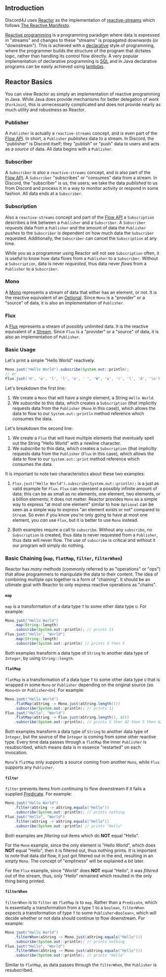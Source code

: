 ## Introduction
Discord4J uses [Reactor](https://projectreactor.io/) as the implementation of [reactive-streams](http://www.reactive-streams.org/) which follows [The Reactive Manifesto](https://www.reactivemanifesto.org/).

[Reactive programming](https://en.wikipedia.org/wiki/Reactive_programming) is a programming paradigm where data is expressed in "streams" and changes to these "streams" is propagated downwards (or "downstream"). This is achieved with a [declarative](https://en.wikipedia.org/wiki/Declarative_programming) style of programming, where the programmer builds the structure of the program that dictates logic, rather than handling its control flow directly. A very popular implementation of declarative programming is [SQL](https://en.wikipedia.org/wiki/SQL) and in Java declarative programs can be easily achieved using [lambdas](https://github.com/Discord4J/Discord4J/wiki/Lambda-Tutorial).

## Reactor Basics
You can view Reactor as simply an implementation of reactive programming in Java. While Java does provide mechanisms for better delegation of *work* (`ForkJoin`), this is unnecessarily complicated and does not provide nearly as much utility and robustness as Reactor.

### Publisher
A `Publisher` is actually a `reactive-streams` concept, and is even part of the [Flow API](https://docs.oracle.com/javase/9/docs/api/java/util/concurrent/Flow.Publisher.html). In short, a `Publisher` *publishes* data to a stream. In Discord, the "publisher" is Discord itself; they "publish" or "push" data to users and acts as a *source* of data. All data begins with a `Publisher`.

### Subscriber
A `Subscriber` is also a `reactive-streams` concept, and is also part of the [Flow API](https://docs.oracle.com/javase/9/docs/api/java/util/concurrent/Flow.Subscriber.html). A `Subscriber` "subscribes" or "consumes" data from a stream. In Discord, the "subscriber" is us, the users; we take the data *published* to us from Discord and process it in a way to monitor activity or respond in some fashion. All data ends at a `Subscriber`.

### Subscription
Also a `reactive-streams` concept and part of the [Flow API](https://docs.oracle.com/javase/9/docs/api/java/util/concurrent/Flow.Subscription.html) a `Subscription` describes a link between a `Publisher` and a `Subscriber`. A `Subscriber` *requests* data from a `Publisher` and the amount of data the `Publisher` *pushes* to the `Subscriber` is dependent on how much data the `Subscriber` requested. Additionally, the `Subscriber` can cancel the `Subscription` at any time.

While you as a programmer using Reactor will not see `Subscription` often, it is useful to know how data flows from a `Publisher` to a `Subscriber`. Without a `Subscription`, data is never *requested*, thus data never *flows* from a `Publisher` to a `Subscriber`.

### Mono
A [Mono](https://projectreactor.io/docs/core/release/api/reactor/core/publisher/Mono.html) represents a stream of data that either has an element, or not. It is the reactive equivalent of an [Optional](https://docs.oracle.com/javase/8/docs/api/java/util/Optional.html). Since `Mono` is a "provider" or a "source" of data, it is also an implementation of `Publisher`.

### Flux
A [Flux](https://projectreactor.io/docs/core/release/api/reactor/core/publisher/Flux.html) represents a stream of possibly unlimited data. It is the reactive equivalent of a [Stream](https://docs.oracle.com/javase/8/docs/api/java/util/stream/Stream.html). Since `Flux` is a "provider" or a "source" of data, it is also an implementation of `Publisher`.

### Basic Usage
Let's print a simple "Hello World" reactively.
```java
Mono.just("Hello World").subscribe(System.out::println);
// or
Flux.just('H', 'e', 'l', 'l', 'o', ' ', 'W', 'o', 'r', 'l', 'd', '\n').subscribe(System.out::print);
```
Let's breakdown the first line:
1. We create a `Mono` that will have a single element, a String `Hello World`.
2. We *subscribe* to this data, which creates a `Subscription` (that implicitly requests data from the `Publisher` (`Mono` in this case)), which allows the data to flow to our `System.out::println` method reference which consumes the data.

Let's breakdown the second line:
1. We create a `Flux` that will have multiple elements that eventually spell out the String "Hello World" with a newline character.
2. We *subscribe* to this data, which creates a `Subscription` (that implicitly requests data from the `Publisher` (`Flux` in this case), which allows the data to flow to our `System.out::print` method reference which consumes the data.

It is important to note two characteristics about these two examples:
1) `Flux.just("Hello World").subscribe(System.out::println);` is a just as valid example for `Flux`. `Flux` can represent a possibly infinite amount of data; this can be as small as no elements, one element, two elements, or a billion elements; it does not matter. Reactor provides `Mono` as a simple way to express "at most one element" similar to how `Optional` can be seen as a simple way to express "an element exists or not" compared to `Stream`. So even if you know you're only going to have at most one element, you *can* use `Flux`, but it is better to use `Mono` instead.

2) Both examples require a call to `subscribe`. Without any `subscribe`, no `Subscription` is created, thus data is never requested from a `Publisher`, thus data will never flow. The use of `subscribe` is critical and without it our program will simply do nothing.

### Basic Chaining (`map`, `flatMap`, `filter`, `filterWhen`)
Reactor has *many* methods (commonly referred to as "operations" or "ops") that allow programmers to manipulate the data to their content. The idea of combining multiple ops together is a form of "chaining". It should be an ultimate goal with Reactor to only express reactive operations as "chains".

#### `map`
`map` is a transformation of a data type `T` to some other data type `U`. For example:
```java
Mono.just("Hello World")
    .map(String::length)
    .subscribe(System.out::println); // prints 11
Flux.just("Hello", "World")
    .map(String::length)
    .subscribe(System.out::println) // prints 5 then 5
```
Both examples transform a data type of `String` to another data type of `Integer`, by using `String::length`.

#### `flatMap`
`flatMap` is a transformation of a data type `T` to some other data type `U` that is wrapped in some `Mono` or `Publisher` depending on the original source (so `Mono<U>` or `Publisher<U>`). For example:
```java
Mono.just("Hello World")
    .flatMap(aString -> Mono.just(aString.length()))
    .subscribe(System.out::println); // prints 11
Flux.just("Hello", "World")
    .flatMap(aString -> Flux.just(aString.length(), 42))
    .subscribe(System.out::println); // prints 5 then 42 then 5 then 42
```
Both examples transform a data type of `String` to another data type of `Integer`, but the source of the `Integer` is coming from some other reactive type. Every time data passes through a `flatMap` the inner `Publisher` is resubscribed, which means data is in essence "restarted" on each invocation.

`Mono`'s `flatMap` only supports a source coming from another `Mono`, while `Flux` supports any `Publisher`.

#### `filter`
`filter` prevents items from continuing to flow downstream if it fails a supplied [Predicate](https://docs.oracle.com/javase/8/docs/api/java/util/function/Predicate.html). For example:
```java
Mono.just("Hello World")
    .filter(aString -> aString.equals("Hello"))
    .subscribe(System.out::println); // prints nothing
Flux.just("Hello", "World")
    .filter(aString -> aString.equals("Hello"))
    .subscribe(System.out::println) // prints "Hello"
```
Both examples are *filtering* out items which do **NOT** equal "Hello".

For the `Mono` example, since the only element is "Hello World", which does **NOT** equal "Hello", then it is filtered out, thus nothing prints. It is important to note that data *did* flow, it just got filtered out in the end, resulting in an *empty* `Mono`. The concept of "emptiness" will be explained a bit later.

For the `Flux` example, since "World" does **NOT** equal "Hello", it was *filtered* out of the stream, thus, only "Hello" remained which resulted in the only thing being printed.

#### `filterWhen`
`filterWhen` is to `filter` as `flatMap` is to `map`. Rather than a `Predicate`, which is essentially a transformation from a type `T` to a `boolean`, `filterWhen` expects a transformation of type `T` to some `Publisher<Boolean>`, which will decide whether or not data should continue to flow downstream. For example:
```java
Mono.just("Hello World")
    .filterWhen(aString -> Mono.just(aString.equals("Hello")))
    .subscribe(System.out::println); // prints nothing
Flux.just("Hello", "World")
    .filterWhen(aString -> Mono.just(aString.equals("Hello")))
    .subscribe(System.out::println); // prints "Hello"
```
Similar to `flatMap`, as data passes through the `filterWhen`, the `Publisher` is resubscribed.